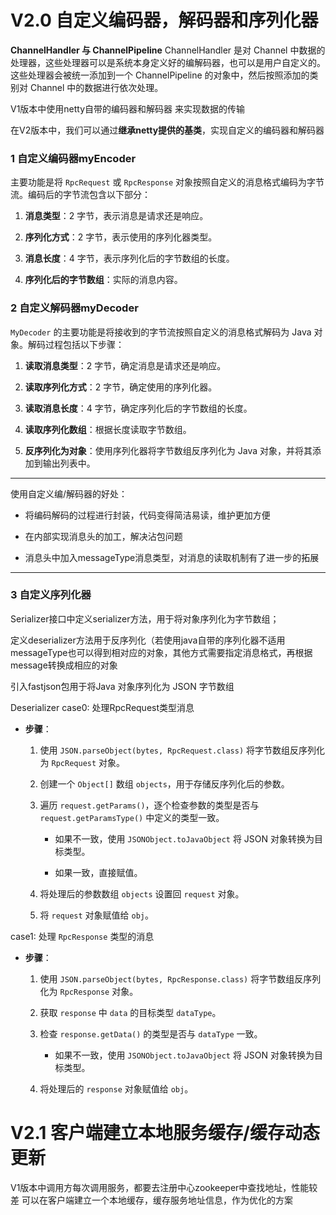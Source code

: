 # V2.0 自定义编码器，解码器和序列化器
**ChannelHandler 与 ChannelPipeline** ChannelHandler 是对 Channel 中数据的处理器，这些处理器可以是系统本身定义好的编解码器，也可以是用户自定义的。这些处理器会被统一添加到一个 ChannelPipeline 的对象中，然后按照添加的类别对 Channel 中的数据进行依次处理。

V1版本中使用netty自带的编码器和解码器 来实现数据的传输

在V2版本中，我们可以通过**继承netty提供的基类**，实现自定义的编码器和解码器

### 1 自定义编码器myEncoder
主要功能是将 `RpcRequest` 或 `RpcResponse` 对象按照自定义的消息格式编码为字节流。编码后的字节流包含以下部分：

1.  **消息类型**：2 字节，表示消息是请求还是响应。
    
2.  **序列化方式**：2 字节，表示使用的序列化器类型。
    
3.  **消息长度**：4 字节，表示序列化后的字节数组的长度。
    
4.  **序列化后的字节数组**：实际的消息内容。


### 2 自定义解码器myDecoder
`MyDecoder` 的主要功能是将接收到的字节流按照自定义的消息格式解码为 Java 对象。解码过程包括以下步骤：

1.  **读取消息类型**：2 字节，确定消息是请求还是响应。
    
2.  **读取序列化方式**：2 字节，确定使用的序列化器。
    
3.  **读取消息长度**：4 字节，确定序列化后的字节数组的长度。
    
4.  **读取序列化数组**：根据长度读取字节数组。
    
5.  **反序列化为对象**：使用序列化器将字节数组反序列化为 Java 对象，并将其添加到输出列表中。

---
使用自定义编/解码器的好处：
-  将编码解码的过程进行封装，代码变得简洁易读，维护更加方便
    

-   在内部实现消息头的加工，解决沾包问题
    

-   消息头中加入messageType消息类型，对消息的读取机制有了进一步的拓展
---
### 3 自定义序列化器

Serializer接口中定义serializer方法，用于将对象序列化为字节数组；

定义deserializer方法用于反序列化（若使用java自带的序列化器不适用messageType也可以得到相对应的对象，其他方式需要指定消息格式，再根据message转换成相应的对象


引入fastjson包用于将Java 对象序列化为 JSON 字节数组

Deserializer
case0: 处理RpcRequest类型消息
-   **步骤**：
    
    1.  使用 `JSON.parseObject(bytes, RpcRequest.class)` 将字节数组反序列化为 `RpcRequest` 对象。
        
    2.  创建一个 `Object[]` 数组 `objects`，用于存储反序列化后的参数。
        
    3.  遍历 `request.getParams()`，逐个检查参数的类型是否与 `request.getParamsType()` 中定义的类型一致。
        
        -   如果不一致，使用 `JSONObject.toJavaObject` 将 JSON 对象转换为目标类型。
            
        -   如果一致，直接赋值。
            
    4.  将处理后的参数数组 `objects` 设置回 `request` 对象。
        
    5.  将 `request` 对象赋值给 `obj`。

case1:  处理 `RpcResponse` 类型的消息
-   **步骤**：
    
    1.  使用 `JSON.parseObject(bytes, RpcResponse.class)` 将字节数组反序列化为 `RpcResponse` 对象。
        
    2.  获取 `response` 中 `data` 的目标类型 `dataType`。
        
    3.  检查 `response.getData()` 的类型是否与 `dataType` 一致。
        
        -   如果不一致，使用 `JSONObject.toJavaObject` 将 JSON 对象转换为目标类型。
            
    4.  将处理后的 `response` 对象赋值给 `obj`。


# V2.1 客户端建立本地服务缓存/缓存动态更新

V1版本中调用方每次调用服务，都要去注册中心zookeeper中查找地址，性能较差
可以在客户端建立一个本地缓存，缓存服务地址信息，作为优化的方案


<!--stackedit_data:
eyJoaXN0b3J5IjpbLTQ4MzkxMzY3NSwtNTA0MDY1MDYxLDEwMD
c5MzA5NTVdfQ==
-->